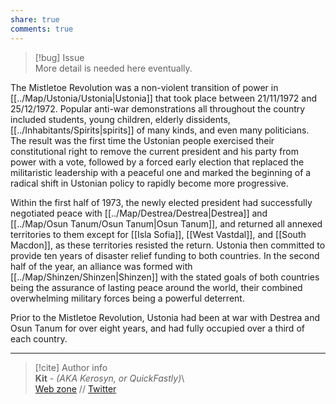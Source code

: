 ```yaml
---  
share: true  
comments: true  
---  
```

> [!bug] Issue  
> More detail is needed here eventually.  
  
The Mistletoe Revolution was a non-violent transition of power in [[../Map/Ustonia/Ustonia|Ustonia]] that took place between 21/11/1972 and 25/12/1972. Popular anti-war demonstrations all throughout the country included students, young children, elderly dissidents, [[../Inhabitants/Spirits|spirits]] of many kinds, and even many politicians. The result was the first time the Ustonian people exercised their constitutional right to remove the current president and his party from power with a vote, followed by a forced early election that replaced the militaristic leadership with a peaceful one and marked the beginning of a radical shift in Ustonian policy to rapidly become more progressive.  
  
Within the first half of 1973, the newly elected president had successfully negotiated peace with [[../Map/Destrea/Destrea|Destrea]] and [[../Map/Osun Tanum/Osun Tanum|Osun Tanum]], and returned all annexed territories to them except for [[Isla Sofia]], [[West Vastdal]], and [[South Macdon]], as these territories resisted the return. Ustonia then committed to provide ten years of disaster relief funding to both countries. In the second half of the year, an alliance was formed with [[../Map/Shinzen/Shinzen|Shinzen]] with the stated goals of both countries being the assurance of lasting peace around the world, their combined overwhelming military forces being a powerful deterrent.  
  
Prior to the Mistletoe Revolution, Ustonia had been at war with Destrea and Osun Tanum for over eight years, and had fully occupied over a third of each country.  
  
-----  
> [!cite] Author info  
> **Kit** - *(AKA Kerosyn, or QuickFastly)*\  
> [Web zone](https://kitabe.link) // [Twitter](https://twitter.com/Kerosyn_)